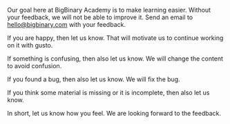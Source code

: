 Our goal here at BigBinary Academy is to make learning easier. Without your feedback, we will not be able to improve it. Send an email to hello@bigbinary.com with your feedback.

If you are happy, then let us know. That will motivate us to continue working on it with gusto.

If something is confusing, then also let us know. We will change the content to avoid confusion.

If you found a bug, then also let us know. We will fix the bug.

If you think some material is missing or it is incomplete, then also let us know.

In short, let us know how you feel. We are looking forward to the feedback.

